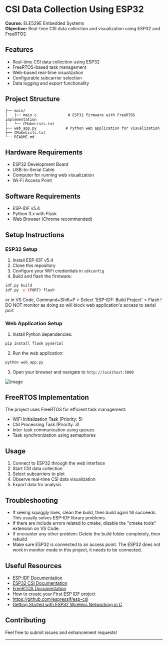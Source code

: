 # CSI Data Collection Using ESP32

**Course:** ELE529E Embedded Systems  
**Objective:** Real-time CSI data collection and visualization using ESP32 and FreeRTOS

## Features
- Real-time CSI data collection using ESP32
- FreeRTOS-based task management
- Web-based real-time visualization
- Configurable subcarrier selection
- Data logging and export functionality

## Project Structure
```
├── main/
│   ├── main.c              # ESP32 firmware with FreeRTOS implementation
│   └── CMakeLists.txt
├── web_app.py             # Python web application for visualization
├── CMakeLists.txt
└── README.md
```

## Hardware Requirements
- ESP32 Development Board
- USB-to-Serial Cable
- Computer for running web visualization
- Wi-Fi Access Point

## Software Requirements
- ESP-IDF v5.4
- Python 3.x with Flask
- Web Browser (Chrome recommended)

## Setup Instructions

### ESP32 Setup
1. Install ESP-IDF v5.4
2. Clone this repository
3. Configure your WiFi credentials in `sdkconfig`
4. Build and flash the firmware:
```bash
idf.py build
idf.py -p (PORT) flash
```
or in VS Code, Command+Shift+P > Select 'ESP-IDF: Build Project' > Flash
! DO NOT monitor as doing so will block web application's access to serial port

### Web Application Setup
1. Install Python dependencies:
```bash
pip install flask pyserial
```
2. Run the web application:
```bash
python web_app.py
```
3. Open your browser and navigate to `http://localhost:5000`

![image](https://github.com/user-attachments/assets/99b9bce7-e8c1-41d6-bc94-7a494d9b1ea7)


## FreeRTOS Implementation
The project uses FreeRTOS for efficient task management:
- WiFi Initialization Task (Priority: 5)
- CSI Processing Task (Priority: 3)
- Inter-task communication using queues
- Task synchronization using semaphores

## Usage
1. Connect to ESP32 through the web interface
2. Start CSI data collection
3. Select subcarriers to plot
4. Observe real-time CSI data visualization
5. Export data for analysis

## Troubleshooting
- If seeing squiggly lines, clean the build, then build again till succeeds. This usually solves ESP-IDF library problems.
- If there are include errors related to cmake, disable the "cmake tools" extension on VS Code.
- If encounter any other problem: Delete the build folder completely, then rebuild
- Make sure ESP32 is connected to an access point. The ESP32 does not work in monitor mode in this project, it needs to be connected.

## Useful Resources
- [ESP-IDF Documentation](https://docs.espressif.com/projects/esp-idf/en/latest/esp32/)
- [ESP32 CSI Documentation](https://docs.espressif.com/projects/esp-idf/en/latest/esp32/api-guides/wifi.html#wi-fi-channel-state-information)
- [FreeRTOS Documentation](https://www.freertos.org/Documentation/RTOS_book.html)
- [How to create your First ESP IDF project](https://www.youtube.com/watch?v=oHHOCdmLiII)  
- https://github.com/espressif/esp-csi  
- [Getting Started with ESP32 Wireless Networking in C](https://www.youtube.com/watch?v=_dRrarmQiAM)

## Contributing
Feel free to submit issues and enhancement requests!

---
